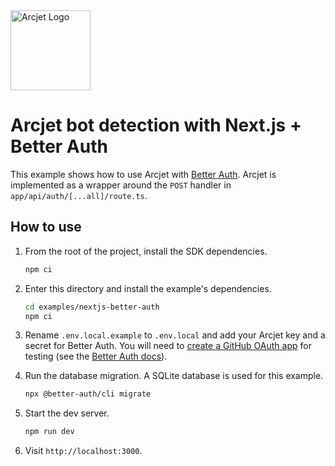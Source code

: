 <a href="https://arcjet.com" target="_arcjet-home">
  <picture>
    <source media="(prefers-color-scheme: dark)" srcset="https://arcjet.com/logo/arcjet-dark-lockup-voyage-horizontal.svg">
    <img src="https://arcjet.com/logo/arcjet-light-lockup-voyage-horizontal.svg" alt="Arcjet Logo" height="128" width="auto">
  </picture>
</a>

# Arcjet bot detection with Next.js + Better Auth

This example shows how to use Arcjet with [Better
Auth](https://www.better-auth.com). Arcjet is implemented as a wrapper around
the `POST` handler in `app/api/auth/[...all]/route.ts`.

## How to use

1. From the root of the project, install the SDK dependencies.

   ```bash
   npm ci
   ```

2. Enter this directory and install the example's dependencies.

   ```bash
   cd examples/nextjs-better-auth
   npm ci
   ```

3. Rename `.env.local.example` to `.env.local` and add your Arcjet key and a
   secret for Better Auth. You will need to [create a GitHub OAuth
   app](https://github.com/settings/applications) for testing (see the [Better
   Auth docs](https://www.better-auth.com/docs/authentication/github)).

4. Run the database migration. A SQLite database is used for this example.

   ```bash
   npx @better-auth/cli migrate
   ```

5. Start the dev server.

   ```bash
   npm run dev
   ```

6. Visit `http://localhost:3000`.
